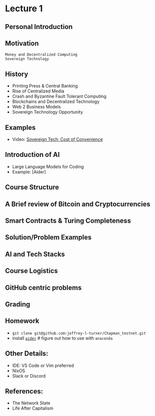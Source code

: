 # Lecture 1

## Personal Introduction

## Motivation
    Money and Decentralized Computing
    Sovereign Technology

## History
- Printing Press & Central Banking
- Rise of Centralized Media
- Crash and Byzantine Fault Tolerant Computing
- Blockchains and Decentralized Technology
- Web 2 Business Models
- Sovereign Technology Opportunity

## Examples
- Video: [Sovereign Tech: Cost of Convenience](https://costofconvenience.film/)

## Introduction of AI
- Large Language Models for Coding
- Example: [Aider]

## Course Structure

## A Brief review of Bitcoin and Cryptocurrencies

## Smart Contracts & Turing Completeness

## Solution/Problem Examples

## AI and Tech Stacks

## Course Logistics

## GitHub centric problems

## Grading

## Homework
- `git clone git@github.com:jeffrey-l-turner/Chapman_testnet.git`
- install [`aider`](https://github.com/paul-gauthier/aider) # figure out how to use with `anaconda`

## Other Details:
- IDE: VS Code or Vim preferred
- NixOS
- Slack or Discord

## References:
- The Network State
- Life After Capitalism

